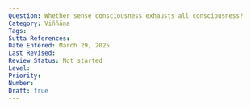 ```yaml
---
Question: Whether sense consciousness exhausts all consciousness?
Category: Viññāṇa
Tags:
Sutta References:
Date Entered: March 29, 2025
Last Revised:
Review Status: Not started
Level: 
Priority: 
Number: 
Draft: true
---
```

